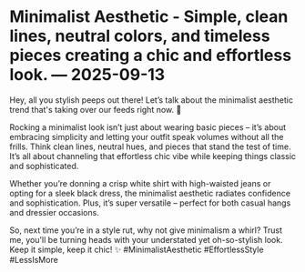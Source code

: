 # Minimalist Aesthetic - Simple, clean lines, neutral colors, and timeless pieces creating a chic and effortless look. — 2025-09-13

Hey, all you stylish peeps out there! Let’s talk about the minimalist aesthetic trend that's taking over our feeds right now. 🖤

Rocking a minimalist look isn’t just about wearing basic pieces – it’s about embracing simplicity and letting your outfit speak volumes without all the frills. Think clean lines, neutral hues, and pieces that stand the test of time. It’s all about channeling that effortless chic vibe while keeping things classic and sophisticated.

Whether you’re donning a crisp white shirt with high-waisted jeans or opting for a sleek black dress, the minimalist aesthetic radiates confidence and sophistication. Plus, it’s super versatile – perfect for both casual hangs and dressier occasions.

So, next time you’re in a style rut, why not give minimalism a whirl? Trust me, you'll be turning heads with your understated yet oh-so-stylish look. Keep it simple, keep it chic! ✨ #MinimalistAesthetic #EffortlessStyle #LessIsMore